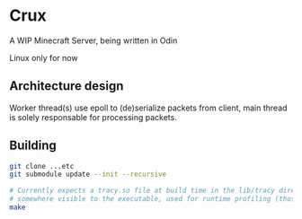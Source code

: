 # Crux

A WIP Minecraft Server, being written in Odin

Linux only for now

## Architecture design

Worker thread(s) use epoll to (de)serialize packets from client, main thread is solely responsable
for processing packets.

## Building

```sh
git clone ...etc
git submodule update --init --recursive

# Currently expects a tracy.so file at build time in the lib/tracy directory, and a libTracyClient.so.0.11.2
# somewhere visible to the executable, used for runtime profiling (those two can be the same file)
make
```